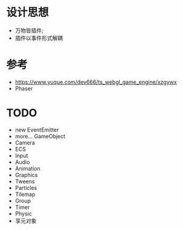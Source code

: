 # 设计思想
- 万物皆插件;
- 插件以事件形式解耦


# 参考
- https://www.yuque.com/dev666/ts_webgl_game_engine/xzgywx
- Phaser

# TODO
- new EventEmitter
- more... GameObject 
- Camera
- ECS
- Input
- Audio 
- Animation
- Graphics
- Tweens
- Particles
- Tilemap
- Group
- Timer
- Physic
- 享元对象
